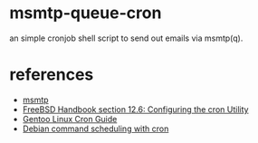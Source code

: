 msmtp-queue-cron
================

an simple cronjob shell script to send out emails via msmtp(q).

references
==========
* [msmtp](http://msmtp.sourceforge.net/)
* [FreeBSD Handbook section 12.6: Configuring the cron Utility](http://www.freebsd.org/doc/en/books/handbook/configtuning-cron.html)
* [Gentoo Linux Cron Guide](http://www.gentoo.org/doc/de/cron-guide.xml)
* [Debian command scheduling with cron](http://www.debian-administration.org/articles/56)
